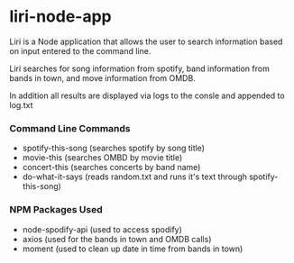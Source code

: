 # liri-node-app
Liri is a Node application that allows the user to search information based on input entered to the command line.

Liri searches for song information from spotify, band information from bands in town, and move information from OMDB.  

In addition all results are displayed via logs to the consle and appended to log.txt

### Command Line Commands
- spotify-this-song (searches spotify by song title)
- movie-this (searches OMBD by movie title)
- concert-this (searches concerts by band name)
- do-what-it-says (reads random.txt and runs it's text through spotify-this-song)

### NPM Packages Used
- node-spodify-api (used to access spodify)
- axios (used for the bands in town and OMDB calls)
- moment (used to clean up date in time from bands in town)
